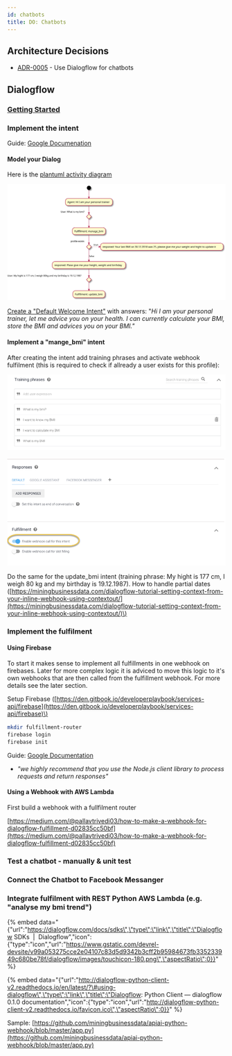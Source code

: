 ```yaml
---
id: chatbots
title: DO: Chatbots
---
```

## Architecture Decisions

* [ADR-0005](https://github.com/denseidel/developer-playbook/blob/master/docs/adr/0005-use-dialogflow-for-chatbots.md) - Use Dialogflow for chatbots

## Dialogflow

### [Getting Started](https://dialogflow.com/docs/getting-started/basics)

### Implement the intent

Guide: [Google Documenation](https://dialogflow.com/docs/getting-started/building-your-first-agent)

#### Model your Dialog

Here is the [plantuml activity diagram](http://plantuml.com/activity-diagram-beta)

![&quot;Manage BMI&quot; Dialog](/img/manage-bmi-dialog.svg)

[Create a "Default Welcome Intent"](https://dialogflow.com/docs/getting-started/basic-fulfillment-conversation#editing_the_welcome_intent) with answers: "_Hi I am your personal trainer, let me advice you on your health. I can currently calculate your BMI, store the BMI and advices you on your BMI."_

#### Implement a "mange\_bmi" intent 

After creating the intent add training phrases and activate webhook fulfilment \(this is required to check if allready a user exists for this profile\):

![](/img/manage_bmi_training_phrases.png)

![](/img/manage_bmi_activate_webhook_fulfillment.png)

Do the same for the update\_bmi intent \(training phrase: My hight is 177 cm, I weigh 80 kg and my birthday is 19.12.1987\). How to handle partial dates \([https://miningbusinessdata.com/dialogflow-tutorial-setting-context-from-your-inline-webhook-using-contextout/](https://miningbusinessdata.com/dialogflow-tutorial-setting-context-from-your-inline-webhook-using-contextout/)\)

### Implement the fulfilment 

#### Using Firebase

To start it makes sense to implement all fulfillments in one webhook on firebases. Later for more complex logic it is adviced to move this logic to it's own webhooks that are then called from the fulfillment webhook. For more details see the later section. 

Setup Firebase \([https://den.gitbook.io/developerplaybook/services-api/firebase](https://den.gitbook.io/developerplaybook/services-api/firebase)\)

```bash
mkdir fulfillment-router
firebase login
firebase init
```

Guide: [Google Documentation](https://developers.google.com/actions/dialogflow/fulfillment)

* _"we highly recommend that you use the Node.js client library to process requests and return responses"_

#### Using a Webhook with AWS Lambda

First build a webhook with a fullfilment router

[https://medium.com/@pallavtrivedi03/how-to-make-a-webhook-for-dialogflow-fulfillment-d02835cc50bf](https://medium.com/@pallavtrivedi03/how-to-make-a-webhook-for-dialogflow-fulfillment-d02835cc50bf)

### Test a chatbot - manually & unit test



### Connect the Chatbot to Facebook Messanger



### Integrate fulfilment with REST Python AWS Lambda \(e.g. "analyse my bmi trend"\) 



{% embed data="{\"url\":\"https://dialogflow.com/docs/sdks\",\"type\":\"link\",\"title\":\"Dialogflow SDKs  \|  Dialogflow\",\"icon\":{\"type\":\"icon\",\"url\":\"https://www.gstatic.com/devrel-devsite/v99a053275cce2e04107c83d5d9342b3cff2b95984673fb335233949c680be78f/dialogflow/images/touchicon-180.png\",\"aspectRatio\":0}}" %}

{% embed data="{\"url\":\"http://dialogflow-python-client-v2.readthedocs.io/en/latest/?\#using-dialogflow\",\"type\":\"link\",\"title\":\"Dialogflow: Python Client — dialogflow 0.1.0 documentation\",\"icon\":{\"type\":\"icon\",\"url\":\"http://dialogflow-python-client-v2.readthedocs.io/favicon.ico\",\"aspectRatio\":0}}" %}

Sample: [https://github.com/miningbusinessdata/apiai-python-webhook/blob/master/app.py](https://github.com/miningbusinessdata/apiai-python-webhook/blob/master/app.py)
